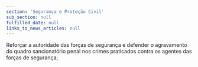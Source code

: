 ```yaml
---
section: 'Segurança e Proteção Civil'
sub_section: null
fulfilled_date: null
links_to_news_articles: null
---
```


Reforçar a autoridade das forças de segurança e defender o agravamento do quadro sancionatório penal nos crimes praticados contra os agentes das forças de segurança;